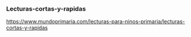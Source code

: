 
### Lecturas-cortas-y-rapidas 
https://www.mundoprimaria.com/lecturas-para-ninos-primaria/lecturas-cortas-y-rapidas
